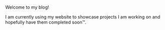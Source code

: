 Welcome to my blog!

I am currently using my website to showcase projects I am working on and hopefully have them completed soon™.
